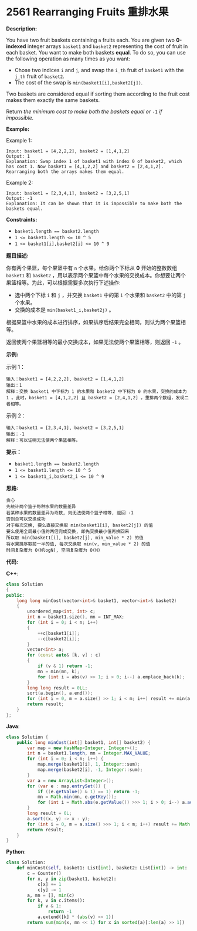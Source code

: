 # 2561 Rearranging Fruits 重排水果

__Description:__

You have two fruit baskets containing `n` fruits each. You are given two __0-indexed__ integer arrays `basket1` and `basket2` representing the cost of fruit in each basket. You want to make both baskets __equal__. To do so, you can use the following operation as many times as you want:

- Chose two indices `i` and `j`, and swap the `i_th` fruit of `basket1` with the `j_th` fruit of `basket2`.
- The cost of the swap is `min(basket1[i],basket2[j])`.

Two baskets are considered equal if sorting them according to the fruit cost makes them exactly the same baskets.

Return _the minimum cost to make both the baskets equal or_ `-1` _if impossible._

__Example:__

Example 1:

```text
Input: basket1 = [4,2,2,2], basket2 = [1,4,1,2]
Output: 1
Explanation: Swap index 1 of basket1 with index 0 of basket2, which has cost 1. Now basket1 = [4,1,2,2] and basket2 = [2,4,1,2]. Rearranging both the arrays makes them equal.
```

Example 2:

```text
Input: basket1 = [2,3,4,1], basket2 = [3,2,5,1]
Output: -1
Explanation: It can be shown that it is impossible to make both the baskets equal.
```

__Constraints:__

- `basket1.length == basket2.length`
- `1 <= basket1.length <= 10 ^ 5`
- `1 <= basket1[i],basket2[i] <= 10 ^ 9`

__题目描述:__

你有两个果篮，每个果篮中有 `n` 个水果。给你两个下标从 __0__ 开始的整数数组 `basket1` 和 `basket2` ，用以表示两个果篮中每个水果的交换成本。你想要让两个果篮相等。为此，可以根据需要多次执行下述操作:

- 选中两个下标 `i` 和 `j` ，并交换 `basket1` 中的第 `i` 个水果和 `basket2` 中的第 `j` 个水果。
- 交换的成本是 `min(basket1_i,basket2j)` 。

根据果篮中水果的成本进行排序，如果排序后结果完全相同，则认为两个果篮相等。

返回使两个果篮相等的最小交换成本，如果无法使两个果篮相等，则返回 `-1` 。

__示例:__

示例 1：

```text
输入：basket1 = [4,2,2,2], basket2 = [1,4,1,2]
输出：1
解释：交换 basket1 中下标为 1 的水果和 basket2 中下标为 0 的水果，交换的成本为 1 。此时，basket1 = [4,1,2,2] 且 basket2 = [2,4,1,2] 。重排两个数组，发现二者相等。
```

示例 2：

```text
输入：basket1 = [2,3,4,1], basket2 = [3,2,5,1]
输出：-1
解释：可以证明无法使两个果篮相等。
```

__提示：__

- `basket1.length == basket2.length`
- `1 <= basket1.length <= 10 ^ 5`
- `1 <= basket1_i,basket2_i <= 10 ^ 9`

__思路:__

```text
贪心
先统计两个篮子每种水果的数量差异
若某种水果的数量差异为奇数, 则无法使两个篮子相等, 返回 -1
否则总可以交换成功
对于每次交换, 要么直接交换取 min(basket1[i], basket2[j]) 的值
要么使用全局最小值的两倍完成交换, 即先交换最小值再换回来
所以取 min(basket1[i], basket2[j], min_value * 2) 的值
将水果排序取前一半的值, 每次交换取 min(v, min_value * 2) 的值
时间复杂度为 O(NlogN), 空间复杂度为 O(N)
```

__代码:__

__C++__:

```C++
class Solution 
{
public:
    long long minCost(vector<int>& basket1, vector<int>& basket2) 
    {
        unordered_map<int, int> c;
        int n = basket1.size(), mn = INT_MAX;
        for (int i = 0; i < n; i++) 
        {
            ++c[basket1[i]];
            --c[basket2[i]];
        }
        vector<int> a;
        for (const auto& [k, v] : c) 
        {
            if (v & 1) return -1;
            mn = min(mn, k);
            for (int i = abs(v) >> 1; i > 0; i--) a.emplace_back(k);
        }
        long long result = 0LL;
        sort(a.begin(), a.end());
        for (int i = 0, m = a.size() >> 1; i < m; i++) result += min(a[i], mn << 1);
        return result;
    }
};
```

__Java__:

```Java
class Solution {
    public long minCost(int[] basket1, int[] basket2) {
        var map = new HashMap<Integer, Integer>();
        int n = basket1.length, mn = Integer.MAX_VALUE;
        for (int i = 0; i < n; i++) {
            map.merge(basket1[i], 1, Integer::sum);
            map.merge(basket2[i], -1, Integer::sum);
        }
        var a = new ArrayList<Integer>();
        for (var e : map.entrySet()) {
            if ((e.getValue() & 1) == 1) return -1;
            mn = Math.min(mn, e.getKey());
            for (int i = Math.abs(e.getValue()) >>> 1; i > 0; i--) a.add(e.getKey());
        }
        long result = 0L;
        a.sort((x, y) -> x - y);
        for (int i = 0, m = a.size() >>> 1; i < m; i++) result += Math.min(a.get(i), mn << 1);
        return result;
    }
}
```

__Python__:

```Python
class Solution:
    def minCost(self, basket1: List[int], basket2: List[int]) -> int:
        c = Counter()
        for x, y in zip(basket1, basket2):
            c[x] += 1
            c[y] -= 1
        a, mn = [], min(c)
        for k, v in c.items():
            if v & 1:
                return -1
            a.extend([k] * (abs(v) >> 1))
        return sum(min(x, mn << 1) for x in sorted(a)[:len(a) >> 1])
```
